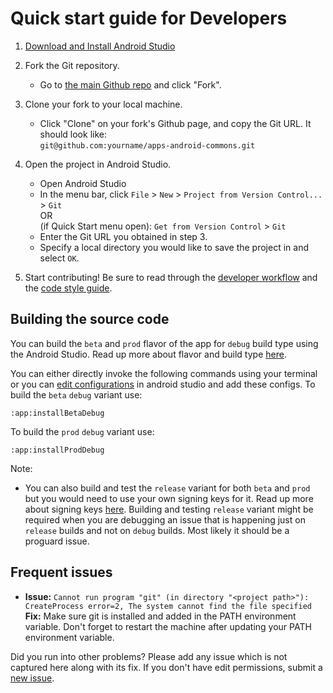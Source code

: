 # Quick start guide for Developers

1. [Download and Install Android Studio][1]

2. Fork the Git repository.
    - Go to [the main Github repo](https://github.com/commons-app/apps-android-commons/) and click "Fork".

3. Clone your fork to your local machine.
    - Click "Clone" on your fork's Github page, and copy the Git URL. It should look like:<br>`git@github.com:yourname/apps-android-commons.git`

4. Open the project in Android Studio.
    - Open Android Studio
    - In the menu bar, click `File` > `New` > `Project from Version Control...` > `Git`<br>
    OR<br>
    (if Quick Start menu open): `Get from Version Control` > `Git`
    - Enter the Git URL you obtained in step 3.
    - Specify a local directory you would like to save the project in and select `OK`.

5. Start contributing! Be sure to read through the [developer workflow](Developer-workflow.md) and the [code style guide](Code-style.md).

## Building the source code

You can build the `beta` and `prod` flavor of the app for `debug` build type using the Android Studio. Read up more about flavor and build type [here](https://developer.android.com/studio/build/build-variants).

You can either directly invoke the following commands using your terminal or you can [edit configurations](https://developer.android.com/studio/run/rundebugconfig) in android studio and add these configs. 
To build the `beta` `debug` variant use: 

```
:app:installBetaDebug
``` 

To build the `prod` `debug` variant use: 

```
:app:installProdDebug
``` 

Note: 

- You can also build and test the `release` variant for both `beta` and `prod` but you would need to use your own signing keys for it. Read up more about signing keys [here](https://developer.android.com/studio/publish/app-signing). Building and testing `release` variant might be required when you are debugging an issue that is happening just on `release` builds and not on `debug` builds. Most likely it should be a proguard issue. 

## Frequent issues

- **Issue:** `Cannot run program "git" (in directory "<project path>"): CreateProcess error=2, The system cannot find the file specified`<br>
    **Fix:** Make sure git is installed and added in the PATH environment variable. Don't forget to restart the machine after updating your PATH environment variable.

Did you run into other problems? Please add any issue which is not captured here along with its fix. If you don't have edit permissions, submit a [new issue](https://github.com/commons-app/apps-android-commons/issues/new).

[1]: https://developer.android.com/studio/
